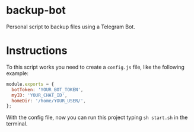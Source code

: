 # backup-bot
Personal script to backup files using a Telegram Bot.

# Instructions
To this script works you need to create a `config.js` file, like the following example:

``` JavaScript
module.exports = {
  botToken: 'YOUR_BOT_TOKEN',
  myID: 'YOUR_CHAT_ID',
  homeDir: '/home/YOUR_USER/',
};
```
With the config file, now you can run this project typing `sh start.sh` in the terminal.
